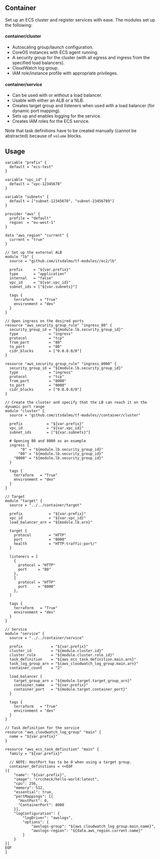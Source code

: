 ## Container

Set up an ECS cluster and register services with ease. The modules set up the following:

#### container/cluster

- Autoscaling group/launch configuration.
- CoreOS instances with ECS agent running.
- A security group for the cluster (with all egress and ingress from the specified load balancers).
- CloudWatch log group.
- IAM role/instance profile with appropriate privileges.

#### container/service

- Can be used with or without a load balancer.
- Usable with either an ALB or a NLB.
- Creates target group and listeners when used with a load balancer (for dynamic port mapping).
- Sets up and enables logging for the service.
- Creates IAM roles for the ECS service.

Note that task definitions have to be created manually (cannot be abstracted) because of `volume` blocks.

## Usage

```hcl
variable "prefix" {
  default = "ecs-test"
}

variable "vpc_id" {
  default = "vpc-12345678"
}

variable "subnets" {
  default = ["subnet-12345678", "subnet-23456789"]
}

provider "aws" {
  profile = "default"
  region  = "eu-west-1"
}

data "aws_region" "current" {
  current = "true"
}

// Set up the external ALB
module "lb" {
  source = "github.com/itsdalmo/tf-modules//ec2/lb"

  prefix     = "${var.prefix}"
  type       = "application"
  internal   = "false"
  vpc_id     = "${var.vpc_id}"
  subnet_ids = ["${var.subnets}"]

  tags {
    terraform   = "True"
    environment = "dev"
  }
}

// Open ingress on the desired ports
resource "aws_security_group_rule" "ingress_80" {
  security_group_id = "${module.lb.security_group_id}"
  type              = "ingress"
  protocol          = "tcp"
  from_port         = "80"
  to_port           = "80"
  cidr_blocks       = ["0.0.0.0/0"]
}

resource "aws_security_group_rule" "ingress_8000" {
  security_group_id = "${module.lb.security_group_id}"
  type              = "ingress"
  protocol          = "tcp"
  from_port         = "8000"
  to_port           = "8000"
  cidr_blocks       = ["0.0.0.0/0"]
}

// Create the cluster and specify that the LB can reach it on the dynamic port range
module "cluster" {
  source = "github.com/itsdalmo/tf-modules//container/cluster"

  prefix           = "${var.prefix}"
  vpc_id           = "${var.vpc_id}"
  subnet_ids       = ["${var.subnets}"]

  # Opening 80 and 8000 as an example
  ingress {
       "0" = "${module.lb.security_group_id}"
      "80" = "${module.lb.security_group_id}"
    "8000" = "${module.lb.security_group_id}"
  }

  tags {
    terraform   = "True"
    environment = "dev"
  }
}

// Target
module "target" {
  source = "../../container/target"

  prefix            = "${var.prefix}"
  vpc_id            = "${var.vpc_id}"
  load_balancer_arn = "${module.lb.arn}"

  target {
    protocol        = "HTTP"
    port            = "8000"
    health          = "HTTP:traffic-port/"
  }

  listeners = [
    {
      protocol = "HTTP"
      port     = "80"
    },
    {
      protocol = "HTTP"
      port     = "8000"
    },
  ]

  tags {
    terraform   = "True"
    environment = "dev"
  }
}

// Service
module "service" {
  source = "../../container/service"

  prefix             = "${var.prefix}"
  cluster_id         = "${module.cluster.id}"
  cluster_role       = "${module.cluster.role_id}"
  task_definition    = "${aws_ecs_task_definition.main.arn}"
  task_log_group_arn = "${aws_cloudwatch_log_group.main.arn}"
  container_count    = "2"

  load_balancer {
    target_group_arn = "${module.target.target_group_arn}"
    container_name   = "${var.prefix}"
    container_port   = "${module.target.container_port}"
  }

  tags {
    terraform   = "True"
    environment = "dev"
  }
}

// Task definition for the service
resource "aws_cloudwatch_log_group" "main" {
  name = "${var.prefix}"
}

resource "aws_ecs_task_definition" "main" {
  family = "${var.prefix}"

  // NOTE: HostPort has to be 0 when using a target group.
  container_definitions = <<EOF
[{
    "name": "${var.prefix}",
    "image": "crccheck/hello-world:latest",
    "cpu": 256,
    "memory": 512,
    "essential": true,
    "portMappings": [{
      "HostPort": 0,
      "ContainerPort": 8000
    }],
    "logConfiguration": {
        "logDriver": "awslogs",
        "options": {
            "awslogs-group": "${aws_cloudwatch_log_group.main.name}",
            "awslogs-region": "${data.aws_region.current.name}"
        }
    }
}]
EOF
}
```
